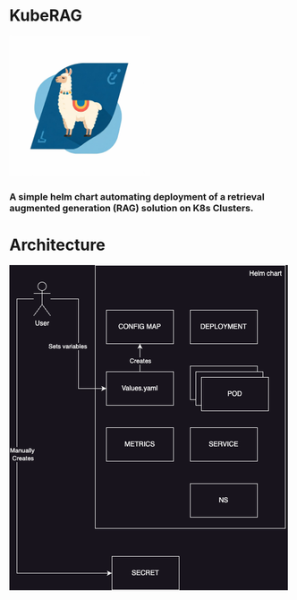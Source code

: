 # KubeRAG


<img src="logo.jpeg" alt="Alt Text" style="width:50%; height:auto;">


### A simple helm chart automating deployment of a retrieval augmented generation (RAG) solution on K8s Clusters.


# Architecture 
<img src="KubeRAG-arch.png" alt="Alt Text" >

